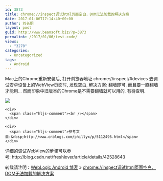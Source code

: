 ```yaml
---
id: 3873
title: chrome://inspect调试html页面空白，DOM无法加载的解决方案
date: 2017-01-06T17:14:40+00:00
author: 刘长炯
layout: post
guid: http://www.beansoft.biz/?p=3873
permalink: /2017/01/06/test-code/
views:
  - "3270"
categories:
  - Uncategorized
tags:
  - Android
---
```

Mac上的Chrome重新安装后, 打开浏览器地址&nbsp;<span class="hljs-attr">chrome:</span>//inspect/<span class="hljs-comment">#devices 去调试安卓设备上的WebView页面时, 发现空白, 解决方案: 翻墙即可. 而且要一直翻墙才能用… 然而印象中旧版本的Chrome是不需要翻墙就可以用的. 有待查明.</span></p> 

<div>
  </p> 
  
  <div>
    <img src="http://www.beansoft.biz/wp-content/uploads/2017/01/7174AC99-C0CE-4D5E-91E6-776425FAC02D-32800-00004F7061BE7BF5_file.png" style="" /></p> 
    
    <div>
      <span class="hljs-comment"><br /></span>
    </div>
    
    <div>
      <span class="hljs-comment">参考文章:&nbsp;http://www.cnblogs.com/phillyx/p/5112495.html</span>
    </div>
  </div>
  
  <div>
    <span class="hljs-comment">详细的调试WebView的步骤可以参考:&nbsp;http://blog.csdn.net/freshlover/article/details/42528643</span>
  </div>
</div>

</body></html>

转载请注明：[WebLogic Android 博客](http://www.beansoft.biz) &raquo; [chrome://inspect调试html页面空白，DOM无法加载的解决方案](http://www.beansoft.biz/2017/01/06/test-code/)